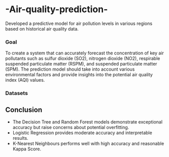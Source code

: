 # -Air-quality-prediction-
Developed a predictive model for air pollution levels in various regions based on historical air quality data.
### Goal
To create a system that can accurately forecast the concentration of key air pollutants such as sulfur dioxide (SO2), nitrogen dioxide (NO2), respirable suspended particulate matter (RSPM), and suspended particulate matter (SPM). The prediction model should take into account various environmental factors and provide insights into the potential air quality index (AQI) values.
### Datasets

## Conclusion
- The Decision Tree and Random Forest models demonstrate exceptional accuracy but raise concerns about potential overfitting.
- Logistic Regression provides moderate accuracy and interpretable results.
- K-Nearest Neighbours performs well with high accuracy and reasonable Kappa Score.


